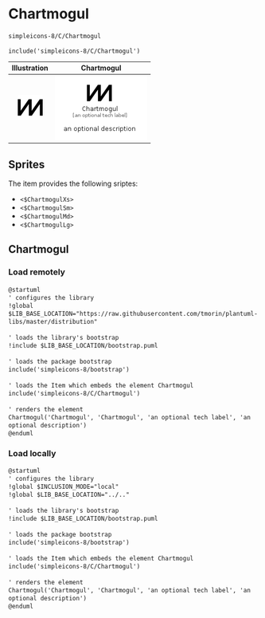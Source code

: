 # Chartmogul


```text
simpleicons-8/C/Chartmogul
```

```text
include('simpleicons-8/C/Chartmogul')
```



| Illustration | Chartmogul |
| :---: | :---: |
| ![illustration for Illustration](../../simpleicons-8/C/Chartmogul.png) | ![illustration for Chartmogul](../../simpleicons-8/C/Chartmogul.Local.png) |



## Sprites
The item provides the following sriptes:

- `<$ChartmogulXs>`
- `<$ChartmogulSm>`
- `<$ChartmogulMd>`
- `<$ChartmogulLg>`





## Chartmogul

### Load remotely
```plantuml
@startuml
' configures the library
!global $LIB_BASE_LOCATION="https://raw.githubusercontent.com/tmorin/plantuml-libs/master/distribution"

' loads the library's bootstrap
!include $LIB_BASE_LOCATION/bootstrap.puml

' loads the package bootstrap
include('simpleicons-8/bootstrap')

' loads the Item which embeds the element Chartmogul
include('simpleicons-8/C/Chartmogul')

' renders the element
Chartmogul('Chartmogul', 'Chartmogul', 'an optional tech label', 'an optional description')
@enduml
```

### Load locally
```plantuml
@startuml
' configures the library
!global $INCLUSION_MODE="local"
!global $LIB_BASE_LOCATION="../.."

' loads the library's bootstrap
!include $LIB_BASE_LOCATION/bootstrap.puml

' loads the package bootstrap
include('simpleicons-8/bootstrap')

' loads the Item which embeds the element Chartmogul
include('simpleicons-8/C/Chartmogul')

' renders the element
Chartmogul('Chartmogul', 'Chartmogul', 'an optional tech label', 'an optional description')
@enduml
```

